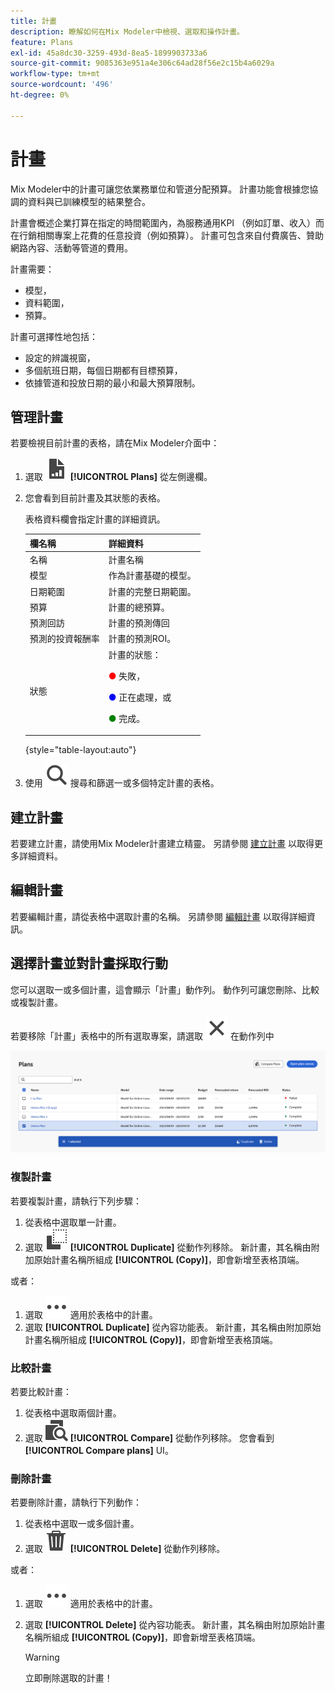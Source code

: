 ```yaml
---
title: 計畫
description: 瞭解如何在Mix Modeler中檢視、選取和操作計畫。
feature: Plans
exl-id: 45a8dc30-3259-493d-8ea5-1899903733a6
source-git-commit: 9085363e951a4e306c64ad28f56e2c15b4a6029a
workflow-type: tm+mt
source-wordcount: '496'
ht-degree: 0%

---
```


# 計畫

Mix Modeler中的計畫可讓您依業務單位和管道分配預算。 計畫功能會根據您協調的資料與已訓練模型的結果整合。

計畫會概述企業打算在指定的時間範圍內，為服務通用KPI （例如訂單、收入）而在行銷相關專案上花費的任意投資（例如預算）。 計畫可包含來自付費廣告、贊助網路內容、活動等管道的費用。

計畫需要：

- 模型，
- 資料範圍，
- 預算。

計畫可選擇性地包括：

- 設定的辨識視窗，
- 多個航班日期，每個日期都有目標預算，
- 依據管道和投放日期的最小和最大預算限制。


## 管理計畫

若要檢視目前計畫的表格，請在Mix Modeler介面中：

1. 選取 ![](/help/assets//icons/FileChart.svg) **[!UICONTROL Plans]** 從左側邊欄。

1. 您會看到目前計畫及其狀態的表格。

   表格資料欄會指定計畫的詳細資訊。

   | 欄名稱 | 詳細資料 |
   |---|---|
   | 名稱 | 計畫名稱 |
   | 模型 | 作為計畫基礎的模型。 |
   | 日期範圍 | 計畫的完整日期範圍。 |
   | 預算 | 計畫的總預算。 |
   | 預測回訪 | 計畫的預測傳回 |
   | 預測的投資報酬率 | 計畫的預測ROI。 |
   | 狀態 | 計畫的狀態： <p><span style="color:red">●</span> 失敗， <p><span style="color:blue">●</span> 正在處理，或 <p><span style="color:green">●</span> 完成。 |

   {style="table-layout:auto"}

1. 使用 ![搜尋](/help/assets//icons/Search.svg) 搜尋和篩選一或多個特定計畫的表格。

## 建立計畫

若要建立計畫，請使用Mix Modeler計畫建立精靈。 另請參閱 [建立計畫](create.md) 以取得更多詳細資料。


## 編輯計畫

若要編輯計畫，請從表格中選取計畫的名稱。 另請參閱 [編輯計畫](edit.md) 以取得詳細資訊。


## 選擇計畫並對計畫採取行動

您可以選取一或多個計畫，這會顯示「計畫」動作列。 動作列可讓您刪除、比較或複製計畫。

若要移除「計畫」表格中的所有選取專案，請選取 ![關閉](/help/assets//icons/Close.svg) 在動作列中

![計畫行動列](/help/assets//plans-action-bar.png)

### 複製計畫

若要複製計畫，請執行下列步驟：

1. 從表格中選取單一計畫。
1. 選取 ![複製](/help/assets//icons/Copy.svg) **[!UICONTROL Duplicate]** 從動作列移除。 新計畫，其名稱由附加原始計畫名稱所組成 **[!UICONTROL (Copy)]**，即會新增至表格頂端。

或者：

1. 選取 ![更多](/help/assets//icons/More.svg) 適用於表格中的計畫。
1. 選取 **[!UICONTROL Duplicate]** 從內容功能表。 新計畫，其名稱由附加原始計畫名稱所組成 **[!UICONTROL (Copy)]**，即會新增至表格頂端。

### 比較計畫

若要比較計畫：

1. 從表格中選取兩個計畫。
1. 選取 ![比較](/help/assets//icons/Compare.svg) **[!UICONTROL Compare]** 從動作列移除。 您會看到 **[!UICONTROL Compare plans]** UI。


### 刪除計畫

若要刪除計畫，請執行下列動作：

1. 從表格中選取一或多個計畫。
1. 選取 ![刪除](/help/assets//icons/Delete.svg) **[!UICONTROL Delete]** 從動作列移除。

或者：

1. 選取 ![更多](/help/assets//icons/More.svg) 適用於表格中的計畫。
1. 選取 **[!UICONTROL Delete]** 從內容功能表。 新計畫，其名稱由附加原始計畫名稱所組成 **[!UICONTROL (Copy)]**，即會新增至表格頂端。

   >[!WARNING]
   >
   >   立即刪除選取的計畫！

